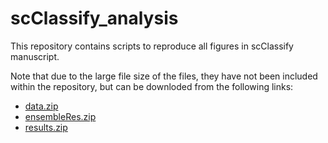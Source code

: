 # scClassify_analysis

This repository contains scripts to reproduce all figures in scClassify manuscript. 

Note that due to the large file size of the files, they have not been included within the repository, but can be downloded from the following links:

+ [data.zip](http://www.maths.usyd.edu.au/u/yingxinl/wwwnb/scClassify/data.zip)
+ [ensembleRes.zip](http://www.maths.usyd.edu.au/u/yingxinl/wwwnb/scClassify/ensembleRes.zip)
+ [results.zip](http://www.maths.usyd.edu.au/u/yingxinl/wwwnb/scClassify/scClassify_results.zip)
